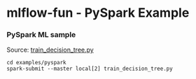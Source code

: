 # mlflow-fun - PySpark Example

### PySpark ML sample

Source: [train_decision_tree.py](train_decision_tree.py)
```
cd examples/pyspark
spark-submit --master local[2] train_decision_tree.py
```

